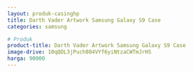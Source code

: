 ```yaml
---
layout: produk-casinghp
title: Darth Vader Artwork Samsung Galaxy S9 Case
categories: samsung

# Produk
product-title: Darth Vader Artwork Samsung Galaxy S9 Case
image-drive: 10qQDL3jPuch084VYf6yiNtzaCWTmJrHS
harga: 90000
---
```

